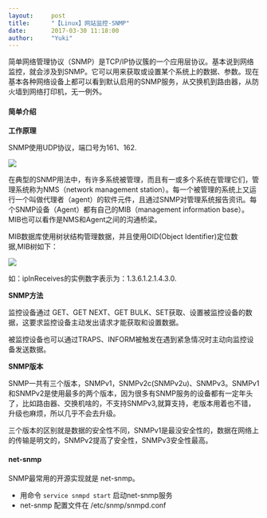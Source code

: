 ```yaml
---
layout:     post
title:      "【Linux】网站监控-SNMP"
date:       2017-03-30 11:18:00
author:     "Yuki"
---
```


简单网络管理协议（SNMP）是TCP/IP协议簇的一个应用层协议。基本说到网络监控，就会涉及到SNMP。它可以用来获取或设置某个系统上的数据、参数。现在基本各种网络设备上都可以看到默认启用的SNMP服务，从交换机到路由器，从防火墙到网络打印机，无一例外。

#### 简单介绍

**工作原理**

SNMP使用UDP协议，端口号为161、162.

<img src="../../../../../img/blogs/SNMP/01.png">

在典型的SNMP用法中，有许多系统被管理，而且有一或多个系统在管理它们，管理系统称为NMS（network management station）。每一个被管理的系统上又运行一个叫做代理者（agent）的软件元件，且通过SNMP对管理系统报告资讯。每个SNMP设备（Agent）都有自己的MIB（management information base）。MIB也可以看作是NMS和Agent之间的沟通桥梁。

MIB数据库使用树状结构管理数据，并且使用OID(Object Identifier)定位数据,MIB树如下：

<img src="../../../../../img/blogs/SNMP/01.png">

如：ipInReceives的实例数字表示为：1.3.6.1.2.1.4.3.0.

**SNMP方法**

监控设备通过 GET、GET NEXT、GET BULK、SET获取、设置被监控设备的数据，这要求监控设备主动发出请求才能获取和设置数据。

被监控设备也可以通过TRAPS、INFORM被触发在遇到紧急情况时主动向监控设备发送数据。

**SNMP版本**

SNMP一共有三个版本，SNMPv1，SNMPv2c(SNMPv2u)、SNMPv3。SNMPv1和SNMPv2是使用最多的两个版本，因为很多有SNMP服务的设备都有一定年头了，比如路由器、交换机啥的，不支持SNMPv3,就算支持，老版本用着也不错，升级也麻烦，所以几乎不会去升级。

三个版本的区别就是数据的安全性不同，SNMPv1是最没安全性的，数据在网络上的传输是明文的，SNMPv2提高了安全性，SNMPv3安全性最高。

#### net-snmp

SNMP最常用的开源实现就是 net-snmp。

* 用命令 `service snmpd start` 启动net-snmp服务
* net-snmp 配置文件在 /etc/snmp/snmpd.conf





